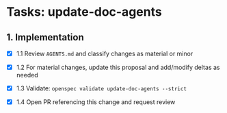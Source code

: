 # Tasks: update-doc-agents

## 1. Implementation

- [x] 1.1 Review `AGENTS.md` and classify changes as material or minor

- [x] 1.2 For material changes, update this proposal and add/modify deltas as needed

- [x] 1.3 Validate: `openspec validate update-doc-agents --strict`

- [x] 1.4 Open PR referencing this change and request review

